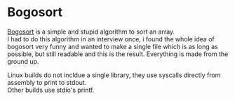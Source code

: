 # Bogosort
[Bogosort](https://en.wikipedia.org/wiki/Bogosort) is a simple and stupid algorithm to sort an array.  
I had to do this algorithm in an interview once, i found the whole idea of bogosort very funny and wanted to make a single file which is as long as possible, but still readable and this is the result. Everything is made from the ground up.   


Linux builds do not incldue a single library, they use syscalls directly from assembly to print to stdout.  
Other builds use stdio's printf.
